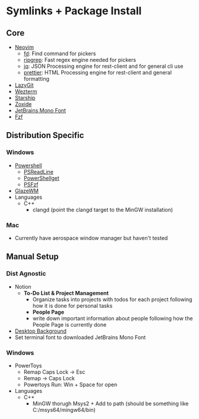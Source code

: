 # Symlinks + Package Install

## Core

- [Neovim](https://github.com/neovim/neovim/blob/master/INSTALL.md)
  - [fd](https://github.com/sharkdp/fd): Find command for pickers
  - [ripgrep](https://github.com/BurntSushi/ripgrep): Fast regex engine needed for pickers
  - [jq](https://jqlang.org/): JSON Processing engine for rest-client and for general cli use
  - [prettier](https://prettier.io/): HTML Processing engine for rest-client and general formatting
- [LazyGit](https://github.com/jesseduffield/lazygit)
- [Wezterm](https://wezterm.org/)
- [Starship](https://starship.rs/)
- [Zoxide](https://github.com/ajeetdsouza/zoxide)
- [JetBrains Mono Font](https://www.jetbrains.com/lp/mono/)
- [Fzf](https://github.com/junegunn/fzf)

## Distribution Specific

### Windows

- [Powershell](https://learn.microsoft.com/en-us/powershell/scripting/install/installing-powershell-on-windows?view=powershell-7.5)
  - [PSReadLine](https://github.com/PowerShell/PSReadLine)
  - [PowerShellget](https://learn.microsoft.com/en-us/powershell/gallery/powershellget/install-powershellget?view=powershellget-3.x)
  - [PSFzf](https://github.com/kelleyma49/PSFzf.git)
- [GlazeWM](https://github.com/glzr-io/glazewm)
- Languages
  - C++
    - clangd (point the clangd target to the MinGW installation)

### Mac

- Currently have aerospace window manager but haven't tested

## Manual Setup

### Dist Agnostic

- Notion
  - **To-Do List & Project Management**
    - Organize tasks into projects with todos for each project following how it is done for personal tasks
    - **People Page**
    - write down important information about people following how the People Page is currently done
- [Desktop Background](https://drive.google.com/file/d/149UO6TqLvFNDMKaQ65xfXnjIW9FV3Wxc/view)
- Set terminal font to downloaded JetBrains Mono Font

### Windows

- PowerToys
  - Remap Caps Lock -> Esc
  - Remap <C-Shift-Caps Lock> -> Caps Lock
  - Powertoys Run: Win + Space for open
- Languages
  - C++
    - MinGW thorugh Msys2 + Add to path (should be something like C:/msys64/mingw64/bin)
